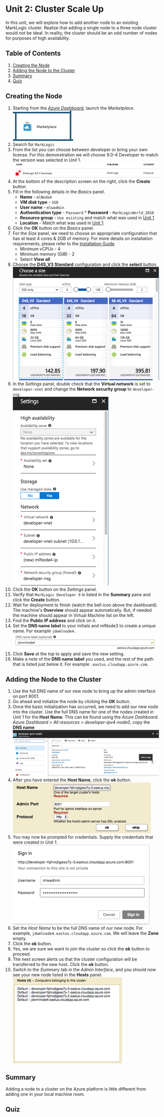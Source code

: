 # Unit 2: Cluster Scale Up
In this unit, we will explore how to add another node to an existing MarkLogic cluster. Realize that adding a single node to a three node cluster would not be ideal.  In reality, the cluster should be an odd number of nodes for purposes of high availability.

## Table of Contents
1. [Creating the Node](#creatingTheNode)
2. [Adding the Node to the Cluster](#addingNode)
3. [Summary](#summary)
4. [Quiz](#quiz)

<a name="creatingTheNode"></a>
## Creating the Node
01. Starting from the [*Azure Dashboard*](https://portal.azure.com), launch the *Marketplace*.  
![](images/azure-unit2-00001.png)
9. Search for `MarkLogic`
09. From the list you can choose between developer or bring your own license.  For this demonstration we will choose 9.0-4 Developer to match the version was selected in Unit 1.  
![](images/azure-unit2-00002.png)
10. At the bottom of the description screen on the right, click the **Create** button
11. Fill in the following details in the *Basics* panel.
	* **Name** - `mlNode4`
	* **VM disk type** - `SSD` 
	* **User name** - `mlwadmin`
	* **Authentication type** - `Password`	* **Password** - `MarkLogicWorld_2018`
	* **Resource group** - `Use existing` and match what was used in [Unit 1](../unit1-deploy-cluster/README.md#step6)
	* **Location** - Match what was used in [Unit 1](../unit1-deploy-cluster/README.md#step6)
12. Click the **OK** button on the *Basics* panel.
15. For the *Size* panel, we need to choose an appropriate configuration that has at least 4 cores & 2GB of memory.  For more details on installation requirements, please refer to the [Installation Guide](http://docs.marklogic.com/guide/installation).
	* Minimum vCPUs - 4
	* Minimum memory (GiB) - 2
	* Select **View all**
16. Choose the **D4S_V3 Standard** configuration and click the **select** button.  
![](images/azure-unit2-00003.png)
17. In the *Settings* panel, double check that the **Virtual network** is set to `developer-vnet` and change the **Network security group** to `developer-nsg`.  
![](images/azure-unit2-00004.png)  
18. Click the **OK** button on the *Settings* panel.
17. Verify that `MarkLogic Developer 9` is listed in the **Summary** pane and click the **Create** button.
18. Wait for deployment to finish (watch the bell icon above the dashboard).  The machine's **Overview** should appear automatically.  But, if needed the machine should appear in Virtual Machine list on the left. 
19. Find the **Public IP address** and click on it.
20. Set the **DNS name label** to your initials and mlNode3 to create a unique name.  For example `jdwmlnode4`.  
![](images/azure-unit2-00005.png)
21. Click **Save** at the top to apply and save the new setting.
22. Make a note of the **DNS name label** you used, and the rest of the path that is listed just below it.  For example `.eastus.cloudapp.azure.com`.

<a name="addingNode"></a>
## Adding the Node to the Cluster
1. Use the full DNS name of our new node to bring up the admin interface on port 8001.
22. Go ahead and initialize the node by clicking the **OK** button.
22. Once the basic initialization has occurred, we need to add our new node into the cluster.  Use the full DNS name for one of the nodes created in Unit 1 for the **Host Name**.  This can be found using the *Azure Dashboard*.  
*Azure Dashboard* > *All resources* > *developer-ipv4-node0*, copy the **DNS name**  
![](images/azure-unit2-00006.png) 
23. After you have entered the **Host Name**, click the **ok** button.  
![](images/azure-unit2-00007.png)
24. You may now be prompted for credentials.  Supply the credentials that were created in *Unit 1*.  
![](images/azure-unit2-00008.png)
23. Set the *Host Name* to be the full DNS name of our new node.  For example, `jdwmlnode4.eastus.cloudapp.azure.com`.  We will leave the **Zone** empty.
24. Click the **ok** button.
24. Yes, we are sure we want to join the cluster so click the **ok** button to proceed.
24. The next screen alerts us that the cluster configuration will be transferred to the new host.  Click the **ok** button.
25. Switch to the *Summary* tab in the *Admin Interface*, and you should now see your new node listed in the **Hosts** panel.  
![](images/azure-unit2-00009.png)

<a name="summary"></a>
## Summary
Adding a node to a cluster on the Azure platform is little different from adding one in your local machine room.

<a name="quiz"></a>
## Quiz
